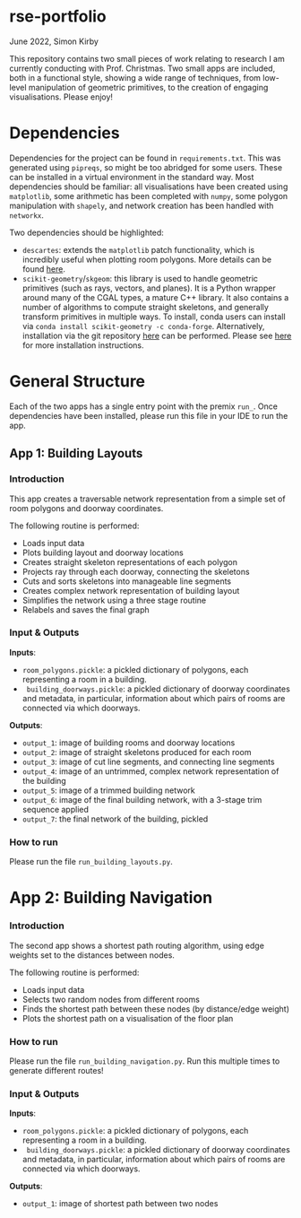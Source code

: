 # rse-portfolio

June 2022, Simon Kirby

This repository contains two small pieces of work relating to research I am currently conducting with Prof. Christmas. 
Two small apps are included, both in a functional style, showing a wide range of techniques, from low-level manipulation 
of geometric primitives, to the creation of engaging visualisations. Please enjoy!

# Dependencies

Dependencies for the project can be found in `requirements.txt`. This was generated using `pipreqs`, so might be too abridged for some users. These can be installed in a virtual environment in the standard way. Most dependencies should be familiar: all visualisations have been created using `matplotlib`, some
arithmetic has been completed with `numpy`, some polygon manipulation with `shapely`, and network creation has been handled with `networkx`.

Two dependencies should be highlighted:
* `descartes`: extends the `matplotlib` patch functionality, which is incredibly useful when plotting room polygons.
  More details can be found [here](https://pypi.org/project/descartes/#description).
* `scikit-geometry`/`skgeom`: this library is used to handle geometric primitives (such as rays, vectors, and planes).
It is a Python wrapper around many of the CGAL types, a mature C++ library. It also contains a number of algorithms to 
  compute straight skeletons, and generally transform primitives in multiple ways. To install, conda users can 
  install via `conda install scikit-geometry -c conda-forge`. Alternatively, installation via the git repository 
  [here](https://github.com/scikit-geometry/scikit-geometry) can be performed. Please see 
  [here](https://wolfv.medium.com/introducing-scikit-geometry-ae1dccaad5fd) for more
  installation instructions.

# General Structure

Each of the two apps has a single entry point with the premix `run_`. Once dependencies have been installed, please 
run this file in your IDE to run the app.

## App 1: Building Layouts

### Introduction

This app creates a traversable network representation from a simple set of room polygons and doorway coordinates. 

The following routine is performed:
* Loads input data
* Plots building layout and doorway locations
* Creates straight skeleton representations of each polygon
* Projects ray through each doorway, connecting the skeletons
* Cuts and sorts skeletons into manageable line segments
* Creates complex network representation of building layout
* Simplifies the network using a three stage routine
* Relabels and saves the final graph

### Input & Outputs

**Inputs**:
* `room_polygons.pickle`: a pickled dictionary of polygons, each representing a room in a building.
* ` building_doorways.pickle`: a pickled dictionary of doorway coordinates and metadata, in particular, information 
about which pairs of rooms are connected via which doorways.
  
**Outputs**:

* `output_1`: image of building rooms and doorway locations
* `output_2`: image of straight skeletons produced for each room
* `output_3`: image of cut line segments, and connecting line segments
* `output_4`: image of an untrimmed, complex network representation of the building
* `output_5`: image of a trimmed building network
* `output_6`: image of the final building network, with a 3-stage trim sequence applied
* `output_7`: the final network of the building, pickled

### How to run

Please run the file `run_building_layouts.py`.

# App 2: Building Navigation

### Introduction

The second app shows a shortest path routing algorithm, using edge weights set to the distances between nodes.

The following routine is performed:
* Loads input data
* Selects two random nodes from different rooms
* Finds the shortest path between these nodes (by distance/edge weight)
* Plots the shortest path on a visualisation of the floor plan

### How to run

Please run the file `run_building_navigation.py`. Run this multiple times to generate different routes!

### Input & Outputs

**Inputs**:
* `room_polygons.pickle`: a pickled dictionary of polygons, each representing a room in a building.
* ` building_doorways.pickle`: a pickled dictionary of doorway coordinates and metadata, in particular, information 
about which pairs of rooms are connected via which doorways.
  
**Outputs**:

* `output_1`: image of shortest path between two nodes







  


